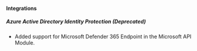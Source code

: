 
#### Integrations

##### Azure Active Directory Identity Protection  (Deprecated)

- Added support for Microsoft Defender 365 Endpoint in the Microsoft API Module.
